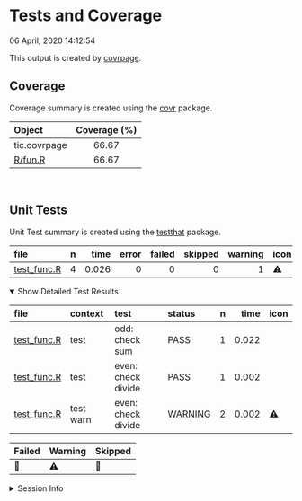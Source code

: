 Tests and Coverage
================
06 April, 2020 14:12:54

This output is created by
[covrpage](https://github.com/metrumresearchgroup/covrpage).

## Coverage

Coverage summary is created using the
[covr](https://github.com/r-lib/covr) package.

| Object                | Coverage (%) |
| :-------------------- | :----------: |
| tic.covrpage          |    66.67     |
| [R/fun.R](../R/fun.R) |    66.67     |

<br>

## Unit Tests

Unit Test summary is created using the
[testthat](https://github.com/r-lib/testthat)
package.

| file                                 | n |  time | error | failed | skipped | warning | icon |
| :----------------------------------- | -: | ----: | ----: | -----: | ------: | ------: | :--- |
| [test\_func.R](testthat/test_func.R) | 4 | 0.026 |     0 |      0 |       0 |       1 | ⚠️   |

<details open>

<summary> Show Detailed Test Results
</summary>

| file                                     | context   | test               | status  | n |  time | icon |
| :--------------------------------------- | :-------- | :----------------- | :------ | -: | ----: | :--- |
| [test\_func.R](testthat/test_func.R#)    | test      | odd: check sum     | PASS    | 1 | 0.022 |      |
| [test\_func.R](testthat/test_func.R#)    | test      | even: check divide | PASS    | 1 | 0.002 |      |
| [test\_func.R](testthat/test_func.R#L22) | test warn | even: check divide | WARNING | 2 | 0.002 | ⚠️   |

| Failed | Warning | Skipped |
| :----- | :------ | :------ |
| 🛑      | ⚠️      | 🔶       |

</details>

<details>

<summary> Session Info
</summary>

| Field    | Value                         |                                                                                                                                                                                                                                  |
| :------- | :---------------------------- | -------------------------------------------------------------------------------------------------------------------------------------------------------------------------------------------------------------------------------- |
| Version  | R version 3.6.2 (2017-01-27)  |                                                                                                                                                                                                                                  |
| Platform | x86\_64-pc-linux-gnu (64-bit) | <a href="https://travis-ci.org/ropenscilabs/tic.covrpage/jobs/671663120" target="_blank"><span title="Built on Travis">![](https://github.com/metrumresearchgroup/covrpage/blob/master/inst/logo/travis.png?raw=true)</span></a> |
| Running  | Ubuntu 16.04.6 LTS            |                                                                                                                                                                                                                                  |
| Language | en\_US                        |                                                                                                                                                                                                                                  |
| Timezone | UTC                           |                                                                                                                                                                                                                                  |

| Package  | Version |
| :------- | :------ |
| testthat | 2.3.2   |
| covr     | 3.5.0   |
| covrpage | 0.0.70  |

</details>

<!--- Final Status : skipped/warning --->
